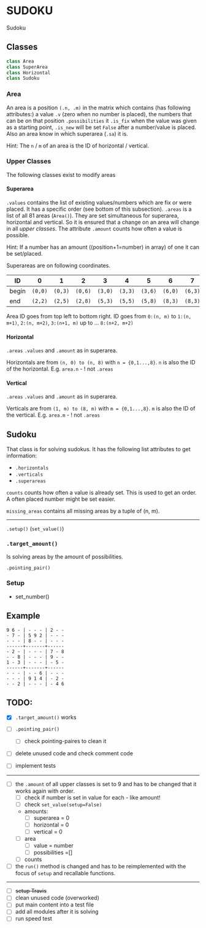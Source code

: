# SUDOKU
Sudoku
## Classes
```python
class Area
class SuperArea
class Horizontal
class Sudoku
```
### Area
An area is a position `(.n, .m)` in the matrix which contains (has following attributes:) a value `.v` (zero when no number is placed), the numbers that can be on that position `.possibilities` it `.is_fix` when the value was given as a starting point, `.is_new` will be set `False` after a number/value is placed. Also an area know in which superarea (`.sa`) it is.

Hint: The `n` / `m` of an area is the ID of horizontal / vertical.
### Upper Classes
The following classes exist to modify areas
#### Superarea
`.values` contains the list of existing values/numbers which are fix or were placed. It has a specific order (see bottom of this subsection). `.areas` is a list of all 81 areas (`Area()`). They are set simultaneous for superarea, horizontal and vertical. So it is ensured that a change on an area will change in all _upper classes_. The attribute `.amount` counts how often a value is possible.

Hint: If a number has an amount ((position+1=number) in array) of one it can be set/placed.

Superareas are on following coordinates.

ID    |       0 |       1 |       2 |        3 |       4 |       5 |       6 |       7 |   8
  --- |     --- |     --- |     --- |      --- |     --- |     --- |    ---  |    ---  | --- 
begin | `(0,0)` | `(0,3)` | `(0,6)` | `(3,0)`  | `(3,3)` | `(3,6)` | `(6,0)` | `(6,3)` | `(6,6)`
end   | `(2,2)` | `(2,5)` | `(2,8)` |  `(5,3)` | `(5,5)` | `(5,8)` | `(8,3)` | `(8,3)` | `(8,8)`

Area ID goes from top left to bottom right. ID goes from `0:(n, m)` to `1:(n, m+1)`, `2:(n, m+2)`, `3:(n+1, m)` up to ... `8:(n+2, m+2)`

#### Horizontal
`.areas` `.values` and `.amount` as in superarea.

Horizontals are from
`(n, 0) to (n, 8)` with `n = {0,1...,8}`.
`n` is also the ID of the horizontal. E.g. `area.n` - ! not `.areas`
#### Vertical
`.areas` `.values` and `.amount` as in superarea.

Verticals are from
`(1, m) to (8, m)` with `m = {0,1...,8}`.
`m` is also the ID of the vertical. E.g. `area.m` - ! not `.areas`

## Sudoku
That class is for solving sudokus. It has the following list attributes to get information:
- `.horizontals`
- `.verticals`
- `.superareas`

`counts` counts how often a value is already set. This is used to get an order. A often placed number might be set easier.

`missing_areas` contains all missing areas by a tuple of (n, m).

---
`.setup()` (`set_value()`)

### `.target_amount()`
Is solving areas by the amount of possibilities.

`.pointing_pair()`

### Setup
- set_number()

## Example

    9 6 - | - - - | 2 - -
    - 7 - | 5 9 2 | - - -
    - - - | 8 - - | - - -
    ------+-------+------
    - 2 - | - - - | 7 - 8
    - - 8 | - - - | 9 - -
    1 - 3 | - - - | - 5 -
    ------+-------+------
    - - - | - - 6 | - - -
    - - - | 9 1 4 | - 2 -
    - - 2 | - - - | - 4 6


## TODO:
- [x] `.target_amount()` works
- [ ] `.pointing_pair()`
    - [ ] check pointing-paires to clean it
- [ ] delete unused code and check comment code

- [ ] implement tests

---
- [ ] the `.amount` of all upper classes is set to 9 and has to be changed that it works again with order.
    - [ ] check if number is set in value for each - like amount!
    - [ ] check `set_value(setup=False)`
    - amounts:
        - [ ] superarea = 0
        - [ ] horizontal = 0
        - [ ] vertical = 0
    - [ ] area
        - [ ] value = number
        - [ ] possibilities =[]
    - [ ] counts

- [ ] the `run()` method is changed and has to be reimplemented with the focus of `setup` and recallable functions.

---
- [ ] ~~setup Travis~~
- [ ] clean unused code (overworked)
- [ ] put main content into a test file
- [ ] add all modules after it is solving
- [ ] run speed test
